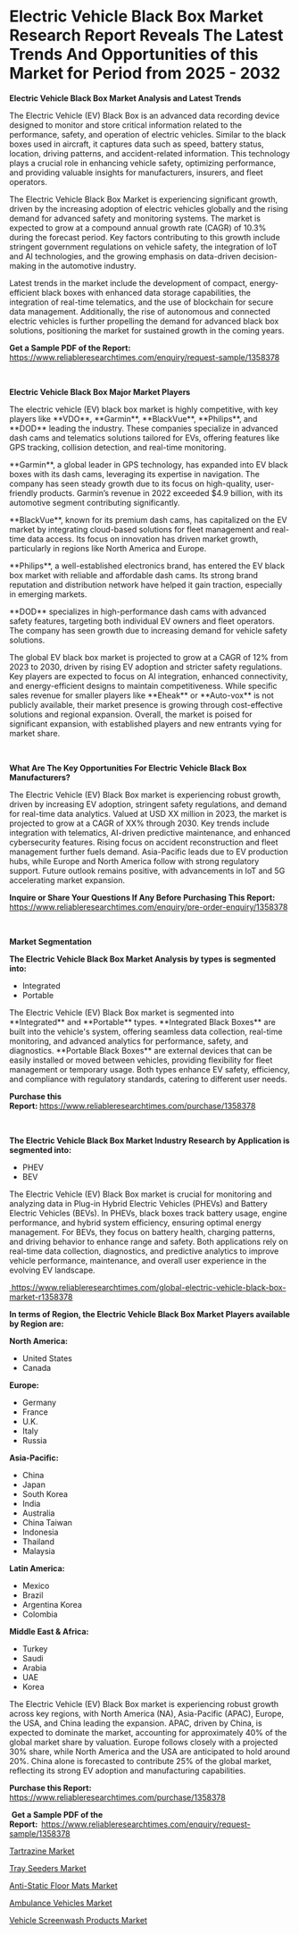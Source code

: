 <p><h1>Electric Vehicle Black Box Market Research Report Reveals The Latest Trends And Opportunities of this Market for Period from 2025 - 2032</h1></p><p><strong>Electric Vehicle Black Box Market Analysis and Latest Trends</strong></p>
<p><p>The Electric Vehicle (EV) Black Box is an advanced data recording device designed to monitor and store critical information related to the performance, safety, and operation of electric vehicles. Similar to the black boxes used in aircraft, it captures data such as speed, battery status, location, driving patterns, and accident-related information. This technology plays a crucial role in enhancing vehicle safety, optimizing performance, and providing valuable insights for manufacturers, insurers, and fleet operators.</p><p>The Electric Vehicle Black Box Market is experiencing significant growth, driven by the increasing adoption of electric vehicles globally and the rising demand for advanced safety and monitoring systems. The market is expected to grow at a compound annual growth rate (CAGR) of 10.3% during the forecast period. Key factors contributing to this growth include stringent government regulations on vehicle safety, the integration of IoT and AI technologies, and the growing emphasis on data-driven decision-making in the automotive industry.</p><p>Latest trends in the market include the development of compact, energy-efficient black boxes with enhanced data storage capabilities, the integration of real-time telematics, and the use of blockchain for secure data management. Additionally, the rise of autonomous and connected electric vehicles is further propelling the demand for advanced black box solutions, positioning the market for sustained growth in the coming years.</p></p>
<p><strong>Get a Sample PDF of the Report:&nbsp;</strong> <a href="https://www.reliableresearchtimes.com/enquiry/request-sample/1358378?utm_campaign=2035&utm_medium=2&utm_source=Github&utm_content=ia&utm_term=23012025&utm_id=electric-vehicle-black-box">https://www.reliableresearchtimes.com/enquiry/request-sample/1358378</a></p>
<p>&nbsp;</p>
<p><strong>Electric Vehicle Black Box Major Market Players</strong></p>
<p><p>The electric vehicle (EV) black box market is highly competitive, with key players like **VDO**, **Garmin**, **BlackVue**, **Philips**, and **DOD** leading the industry. These companies specialize in advanced dash cams and telematics solutions tailored for EVs, offering features like GPS tracking, collision detection, and real-time monitoring.</p><p>**Garmin**, a global leader in GPS technology, has expanded into EV black boxes with its dash cams, leveraging its expertise in navigation. The company has seen steady growth due to its focus on high-quality, user-friendly products. Garmin’s revenue in 2022 exceeded $4.9 billion, with its automotive segment contributing significantly.</p><p>**BlackVue**, known for its premium dash cams, has capitalized on the EV market by integrating cloud-based solutions for fleet management and real-time data access. Its focus on innovation has driven market growth, particularly in regions like North America and Europe.</p><p>**Philips**, a well-established electronics brand, has entered the EV black box market with reliable and affordable dash cams. Its strong brand reputation and distribution network have helped it gain traction, especially in emerging markets.</p><p>**DOD** specializes in high-performance dash cams with advanced safety features, targeting both individual EV owners and fleet operators. The company has seen growth due to increasing demand for vehicle safety solutions.</p><p>The global EV black box market is projected to grow at a CAGR of 12% from 2023 to 2030, driven by rising EV adoption and stricter safety regulations. Key players are expected to focus on AI integration, enhanced connectivity, and energy-efficient designs to maintain competitiveness. While specific sales revenue for smaller players like **Eheak** or **Auto-vox** is not publicly available, their market presence is growing through cost-effective solutions and regional expansion. Overall, the market is poised for significant expansion, with established players and new entrants vying for market share.</p></p>
<p>&nbsp;</p>
<p><strong>What Are The Key Opportunities For Electric Vehicle Black Box Manufacturers?</strong></p>
<p><p>The Electric Vehicle (EV) Black Box market is experiencing robust growth, driven by increasing EV adoption, stringent safety regulations, and demand for real-time data analytics. Valued at USD XX million in 2023, the market is projected to grow at a CAGR of XX% through 2030. Key trends include integration with telematics, AI-driven predictive maintenance, and enhanced cybersecurity features. Rising focus on accident reconstruction and fleet management further fuels demand. Asia-Pacific leads due to EV production hubs, while Europe and North America follow with strong regulatory support. Future outlook remains positive, with advancements in IoT and 5G accelerating market expansion.</p></p>
<p><strong>Inquire or Share Your Questions If Any Before Purchasing This Report:</strong> <a href="https://www.reliableresearchtimes.com/enquiry/pre-order-enquiry/1358378?utm_campaign=2035&utm_medium=2&utm_source=Github&utm_content=ia&utm_term=23012025&utm_id=electric-vehicle-black-box">https://www.reliableresearchtimes.com/enquiry/pre-order-enquiry/1358378</a></p>
<p>&nbsp;</p>
<p><strong>Market Segmentation</strong></p>
<p><strong>The Electric Vehicle Black Box Market Analysis by types is segmented into:</strong></p>
<p><ul><li>Integrated</li><li>Portable</li></ul></p>
<p><p>The Electric Vehicle (EV) Black Box market is segmented into **Integrated** and **Portable** types. **Integrated Black Boxes** are built into the vehicle's system, offering seamless data collection, real-time monitoring, and advanced analytics for performance, safety, and diagnostics. **Portable Black Boxes** are external devices that can be easily installed or moved between vehicles, providing flexibility for fleet management or temporary usage. Both types enhance EV safety, efficiency, and compliance with regulatory standards, catering to different user needs.</p></p>
<p><strong>Purchase this Report:&nbsp;</strong><a href="https://www.reliableresearchtimes.com/purchase/1358378?utm_campaign=2035&utm_medium=2&utm_source=Github&utm_content=ia&utm_term=23012025&utm_id=electric-vehicle-black-box">https://www.reliableresearchtimes.com/purchase/1358378</a></p>
<p>&nbsp;</p>
<p><strong>The Electric Vehicle Black Box Market Industry Research by Application is segmented into:</strong></p>
<p><ul><li>PHEV</li><li>BEV</li></ul></p>
<p><p>The Electric Vehicle (EV) Black Box market is crucial for monitoring and analyzing data in Plug-in Hybrid Electric Vehicles (PHEVs) and Battery Electric Vehicles (BEVs). In PHEVs, black boxes track battery usage, engine performance, and hybrid system efficiency, ensuring optimal energy management. For BEVs, they focus on battery health, charging patterns, and driving behavior to enhance range and safety. Both applications rely on real-time data collection, diagnostics, and predictive analytics to improve vehicle performance, maintenance, and overall user experience in the evolving EV landscape.</p></p>
<p><a href="https://www.reliableresearchtimes.com/global-electric-vehicle-black-box-market-r1358378?utm_campaign=2035&utm_medium=2&utm_source=Github&utm_content=ia&utm_term=23012025&utm_id=electric-vehicle-black-box">&nbsp;https://www.reliableresearchtimes.com/global-electric-vehicle-black-box-market-r1358378</a></p>
<p><strong>In terms of Region, the Electric Vehicle Black Box Market Players available by Region are:</strong></p>
<p>
    <p> <strong> North America: </strong>
        <ul>
            <li>United States</li>
            <li>Canada</li>
        </ul>
        </p> 
    <p> <strong> Europe: </strong>
        <ul>
            <li>Germany</li>
            <li>France</li>
            <li>U.K.</li>
            <li>Italy</li>
            <li>Russia</li>
        </ul>
        </p> 
    <p> <strong> Asia-Pacific: </strong>
        <ul>
            <li>China</li>
            <li>Japan</li>
            <li>South Korea</li>
            <li>India</li>
            <li>Australia</li>
            <li>China Taiwan</li>
            <li>Indonesia</li>
            <li>Thailand</li>
            <li>Malaysia</li>
        </ul>
        </p> 
    <p> <strong> Latin America: </strong>
        <ul>
            <li>Mexico</li>
            <li>Brazil</li>
            <li>Argentina Korea</li>
            <li>Colombia</li>
        </ul>
        </p> 
    <p> <strong> Middle East & Africa: </strong>
        <ul>
            <li>Turkey</li>
            <li>Saudi</li>
            <li>Arabia</li>
            <li>UAE</li>
            <li>Korea</li>
        </ul>
    </p>
    </p>
<p><p>The Electric Vehicle (EV) Black Box market is experiencing robust growth across key regions, with North America (NA), Asia-Pacific (APAC), Europe, the USA, and China leading the expansion. APAC, driven by China, is expected to dominate the market, accounting for approximately 40% of the global market share by valuation. Europe follows closely with a projected 30% share, while North America and the USA are anticipated to hold around 20%. China alone is forecasted to contribute 25% of the global market, reflecting its strong EV adoption and manufacturing capabilities.</p></p>
<p><strong>Purchase this Report: </strong><a href="https://www.reliableresearchtimes.com/purchase/1358378?utm_campaign=2035&utm_medium=2&utm_source=Github&utm_content=ia&utm_term=23012025&utm_id=electric-vehicle-black-box">https://www.reliableresearchtimes.com/purchase/1358378</a></p>
<p>&nbsp;<strong>Get a Sample PDF of the Report:&nbsp;&nbsp;</strong><a href="https://www.reliableresearchtimes.com/enquiry/request-sample/1358378?utm_campaign=2035&utm_medium=2&utm_source=Github&utm_content=ia&utm_term=23012025&utm_id=electric-vehicle-black-box">https://www.reliableresearchtimes.com/enquiry/request-sample/1358378</a></p>
<p><strong></strong></p>
<p><p><a href="https://www.linkedin.com/pulse/tartrazine-industry-growth-opportunities-growing-cagr-81-from-ysfke?utm_campaign=2035&utm_medium=2&utm_source=Github&utm_content=ia&utm_term=23012025&utm_id=electric-vehicle-black-box">Tartrazine Market</a></p><p><a href="https://www.linkedin.com/pulse/global-tray-seeders-market-trends-insights-growth-opportunities-oae5c?utm_campaign=2035&utm_medium=2&utm_source=Github&utm_content=ia&utm_term=23012025&utm_id=electric-vehicle-black-box">Tray Seeders Market</a></p><p><a href="https://www.linkedin.com/pulse/anti-static-floor-mats-market-growth-forecast-20252032-ju8ic?utm_campaign=2035&utm_medium=2&utm_source=Github&utm_content=ia&utm_term=23012025&utm_id=electric-vehicle-black-box">Anti-Static Floor Mats Market</a></p><p><a href="https://www.linkedin.com/pulse/study-global-ambulance-vehicles-market-emphasis-onthe-zo1mf?utm_campaign=2035&utm_medium=2&utm_source=Github&utm_content=ia&utm_term=23012025&utm_id=electric-vehicle-black-box">Ambulance Vehicles Market</a></p><p><a href="https://github.com/JakirUddin511/Market-Research-Report-List-1/blob/main/vehicle-screenwash-products-market.md?utm_campaign=2035&utm_medium=2&utm_source=Github&utm_content=ia&utm_term=23012025&utm_id=electric-vehicle-black-box">Vehicle Screenwash Products Market</a></p></p>